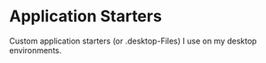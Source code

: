 # Application Starters
Custom application starters (or .desktop-Files) I use on my desktop 
environments.
